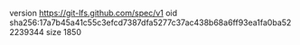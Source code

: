 version https://git-lfs.github.com/spec/v1
oid sha256:17a7b45a41c55c3efcd7387dfa5277c37ac438b68a6ff93ea1fa0ba522239344
size 1850
